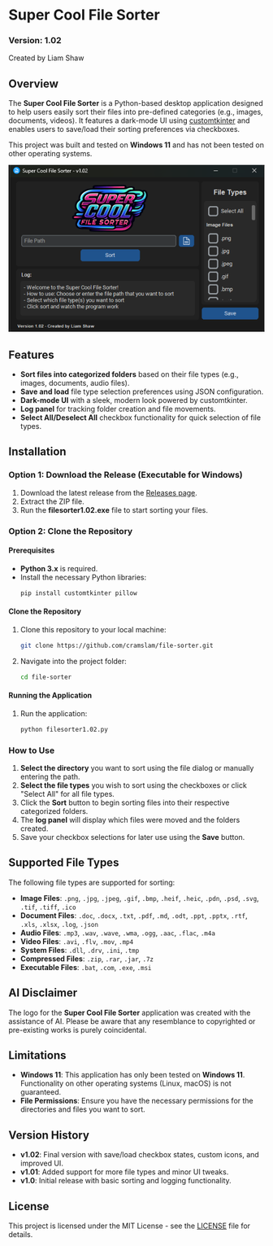 
# Super Cool File Sorter

### Version: 1.02  
Created by Liam Shaw

## Overview
The **Super Cool File Sorter** is a Python-based desktop application designed to help users easily sort their files into pre-defined categories (e.g., images, documents, videos). It features a dark-mode UI using [customtkinter](https://github.com/TomSchimansky/CustomTkinter) and enables users to save/load their sorting preferences via checkboxes.

This project was built and tested on **Windows 11** and has not been tested on other operating systems.

![App Screenshot](assets/screenshot.png)

## Features
- **Sort files into categorized folders** based on their file types (e.g., images, documents, audio files).
- **Save and load** file type selection preferences using JSON configuration.
- **Dark-mode UI** with a sleek, modern look powered by customtkinter.
- **Log panel** for tracking folder creation and file movements.
- **Select All/Deselect All** checkbox functionality for quick selection of file types.

## Installation

### Option 1: Download the Release (Executable for Windows)

1. Download the latest release from the [Releases page](https://github.com/cramslam/file-sorter/releases).
2. Extract the ZIP file.
3. Run the **filesorter1.02.exe** file to start sorting your files.

### Option 2: Clone the Repository

#### Prerequisites
- **Python 3.x** is required.
- Install the necessary Python libraries:
  ```bash
  pip install customtkinter pillow
  ```

#### Clone the Repository
1. Clone this repository to your local machine:
   ```bash
   git clone https://github.com/cramslam/file-sorter.git
   ```

2. Navigate into the project folder:
   ```bash
   cd file-sorter
   ```

#### Running the Application
1. Run the application:
   ```bash
   python filesorter1.02.py
   ```

### How to Use
1. **Select the directory** you want to sort using the file dialog or manually entering the path.
2. **Select the file types** you wish to sort using the checkboxes or click "Select All" for all file types.
3. Click the **Sort** button to begin sorting files into their respective categorized folders.
4. The **log panel** will display which files were moved and the folders created.
5. Save your checkbox selections for later use using the **Save** button.

## Supported File Types
The following file types are supported for sorting:

- **Image Files**: `.png`, `.jpg`, `.jpeg`, `.gif`, `.bmp`, `.heif`, `.heic`, `.pdn`, `.psd`, `.svg`, `.tif`, `.tiff`, `.ico`
- **Document Files**: `.doc`, `.docx`, `.txt`, `.pdf`, `.md`, `.odt`, `.ppt`, `.pptx`, `.rtf`, `.xls`, `.xlsx`, `.log`, `.json`
- **Audio Files**: `.mp3`, `.wav`, `.wave`, `.wma`, `.ogg`, `.aac`, `.flac`, `.m4a`
- **Video Files**: `.avi`, `.flv`, `.mov`, `.mp4`
- **System Files**: `.dll`, `.drv`, `.ini`, `.tmp`
- **Compressed Files**: `.zip`, `.rar`, `.jar`, `.7z`
- **Executable Files**: `.bat`, `.com`, `.exe`, `.msi`

## AI Disclaimer
The logo for the **Super Cool File Sorter** application was created with the assistance of AI. Please be aware that any resemblance to copyrighted or pre-existing works is purely coincidental.

## Limitations
- **Windows 11**: This application has only been tested on **Windows 11**. Functionality on other operating systems (Linux, macOS) is not guaranteed.
- **File Permissions**: Ensure you have the necessary permissions for the directories and files you want to sort.

## Version History
- **v1.02**: Final version with save/load checkbox states, custom icons, and improved UI.
- **v1.01**: Added support for more file types and minor UI tweaks.
- **v1.0**: Initial release with basic sorting and logging functionality.

## License
This project is licensed under the MIT License - see the [LICENSE](LICENSE) file for details.
